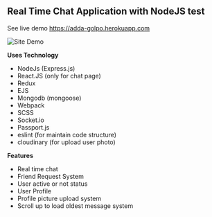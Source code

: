 ## Real Time Chat Application with NodeJS test

See live demo https://adda-golpo.herokuapp.com

![Site Demo](https://res.cloudinary.com/dd1yyqwwy/image/upload/v1580463017/siteDemo_l24lza.gif)

**Uses Technology**

- NodeJs (Express.js)
- React.JS (only for chat page)
- Redux
- EJS
- Mongodb (mongoose)
- Webpack
- SCSS
- Socket.io
- Passport.js
- eslint (for maintain code structure)
- cloudinary (for upload user photo)

**Features**

- Real time chat
- Friend Request System
- User active or not status
- User Profile
- Profile picture upload system
- Scroll up to load oldest message system
